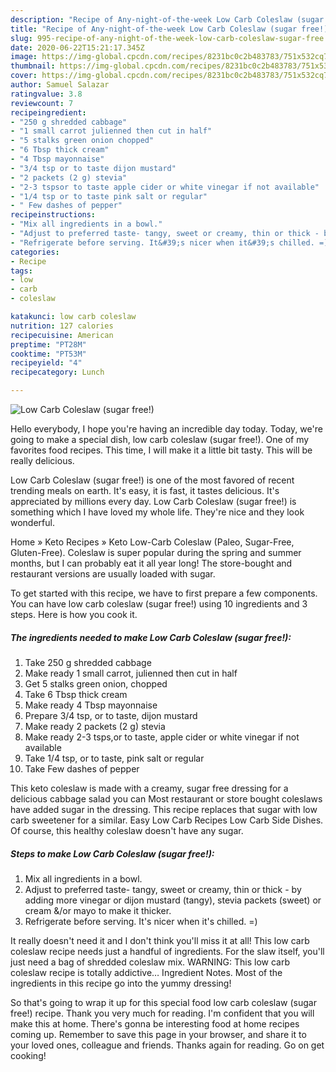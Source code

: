 ```yaml
---
description: "Recipe of Any-night-of-the-week Low Carb Coleslaw (sugar free!)"
title: "Recipe of Any-night-of-the-week Low Carb Coleslaw (sugar free!)"
slug: 995-recipe-of-any-night-of-the-week-low-carb-coleslaw-sugar-free
date: 2020-06-22T15:21:17.345Z
image: https://img-global.cpcdn.com/recipes/8231bc0c2b483783/751x532cq70/low-carb-coleslaw-sugar-free-recipe-main-photo.jpg
thumbnail: https://img-global.cpcdn.com/recipes/8231bc0c2b483783/751x532cq70/low-carb-coleslaw-sugar-free-recipe-main-photo.jpg
cover: https://img-global.cpcdn.com/recipes/8231bc0c2b483783/751x532cq70/low-carb-coleslaw-sugar-free-recipe-main-photo.jpg
author: Samuel Salazar
ratingvalue: 3.8
reviewcount: 7
recipeingredient:
- "250 g shredded cabbage"
- "1 small carrot julienned then cut in half"
- "5 stalks green onion chopped"
- "6 Tbsp thick cream"
- "4 Tbsp mayonnaise"
- "3/4 tsp or to taste dijon mustard"
- "2 packets (2 g) stevia"
- "2-3 tspsor to taste apple cider or white vinegar if not available"
- "1/4 tsp or to taste pink salt or regular"
- " Few dashes of pepper"
recipeinstructions:
- "Mix all ingredients in a bowl."
- "Adjust to preferred taste- tangy, sweet or creamy, thin or thick - by adding more vinegar or dijon mustard (tangy), stevia packets (sweet) or cream &amp;/or mayo to make it thicker."
- "Refrigerate before serving. It&#39;s nicer when it&#39;s chilled. =)"
categories:
- Recipe
tags:
- low
- carb
- coleslaw

katakunci: low carb coleslaw 
nutrition: 127 calories
recipecuisine: American
preptime: "PT28M"
cooktime: "PT53M"
recipeyield: "4"
recipecategory: Lunch

---
```



![Low Carb Coleslaw (sugar free!)](https://img-global.cpcdn.com/recipes/8231bc0c2b483783/751x532cq70/low-carb-coleslaw-sugar-free-recipe-main-photo.jpg)

Hello everybody, I hope you're having an incredible day today. Today, we're going to make a special dish, low carb coleslaw (sugar free!). One of my favorites food recipes. This time, I will make it a little bit tasty. This will be really delicious.

Low Carb Coleslaw (sugar free!) is one of the most favored of recent trending meals on earth. It's easy, it is fast, it tastes delicious. It's appreciated by millions every day. Low Carb Coleslaw (sugar free!) is something which I have loved my whole life. They're nice and they look wonderful.

Home » Keto Recipes » Keto Low-Carb Coleslaw (Paleo, Sugar-Free, Gluten-Free). Coleslaw is super popular during the spring and summer months, but I can probably eat it all year long! The store-bought and restaurant versions are usually loaded with sugar.


To get started with this recipe, we have to first prepare a few components. You can have low carb coleslaw (sugar free!) using 10 ingredients and 3 steps. Here is how you cook it.

<!--inarticleads1-->

##### The ingredients needed to make Low Carb Coleslaw (sugar free!):

1. Take 250 g shredded cabbage
1. Make ready 1 small carrot, julienned then cut in half
1. Get 5 stalks green onion, chopped
1. Take 6 Tbsp thick cream
1. Make ready 4 Tbsp mayonnaise
1. Prepare 3/4 tsp, or to taste, dijon mustard
1. Make ready 2 packets (2 g) stevia
1. Make ready 2-3 tsps,or to taste, apple cider or white vinegar if not available
1. Take 1/4 tsp, or to taste, pink salt or regular
1. Take  Few dashes of pepper


This keto coleslaw is made with a creamy, sugar free dressing for a delicious cabbage salad you can Most restaurant or store bought coleslaws have added sugar in the dressing. This recipe replaces that sugar with low carb sweetener for a similar. Easy Low Carb Recipes Low Carb Side Dishes. Of course, this healthy coleslaw doesn&#39;t have any sugar. 

<!--inarticleads2-->

##### Steps to make Low Carb Coleslaw (sugar free!):

1. Mix all ingredients in a bowl.
1. Adjust to preferred taste- tangy, sweet or creamy, thin or thick - by adding more vinegar or dijon mustard (tangy), stevia packets (sweet) or cream &amp;/or mayo to make it thicker.
1. Refrigerate before serving. It&#39;s nicer when it&#39;s chilled. =)


It really doesn&#39;t need it and I don&#39;t think you&#39;ll miss it at all! This low carb coleslaw recipe needs just a handful of ingredients. For the slaw itself, you&#39;ll just need a bag of shredded coleslaw mix. WARNING: This low carb coleslaw recipe is totally addictive… Ingredient Notes. Most of the ingredients in this recipe go into the yummy dressing! 

So that's going to wrap it up for this special food low carb coleslaw (sugar free!) recipe. Thank you very much for reading. I'm confident that you will make this at home. There's gonna be interesting food at home recipes coming up. Remember to save this page in your browser, and share it to your loved ones, colleague and friends. Thanks again for reading. Go on get cooking!
